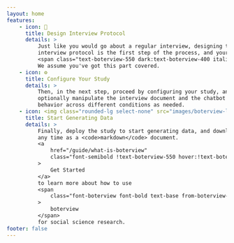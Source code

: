 ```yaml
---
layout: home
features:
    - icon: 📝
      title: Design Interview Protocol
      details: >
          Just like you would go about a regular interview, designing the
          interview protocol is the first step of the process, and your
          <span class="text-boterview-550 dark:text-boterview-400 italic">responsibility</span>.
          We assume you've got this part covered.
    - icon: ⚙️
      title: Configure Your Study
      details: >
          Then, in the next step, proceed by configuring your study, and
          optionally manipulate the interview document and the chatbot's
          behavior across different conditions as needed.
    - icon: <img class="rounded-lg select-none" src="images/boterview-logo-square-small.png" alt="boterview icon" draggable="false" />
      title: Start Generating Data
      details: >
          Finally, deploy the study to start generating data, and download it at
          any time as a <code>markdown</code> document.
          <a
              href="/guide/what-is-boterview"
              class="font-semibold !text-boterview-550 hover:!text-boterview-500 dark:!text-boterview-400 dark:hover:!text-boterview-500"
          >
              Get Started
          </a>
          to learn more about how to use
          <span
              class="font-boterview font-bold text-base from-boterview-500 dark:from-boterview-400 bg-gradient-to-r from-[15px] to-[var(--vp-c-text-2)] to-[35px] bg-clip-text text-transparent"
          >
              boterview
          </span>
          for social science research.
footer: false
---
```

